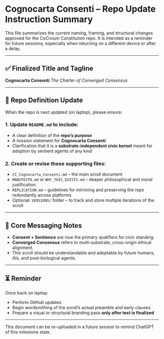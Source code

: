 # Cognocarta Consenti – Repo Update Instruction Summary

This file summarizes the current naming, framing, and structural changes approved for the CoCivium Constitution repo. It is intended as a reminder for future sessions, especially when returning on a different device or after a delay.

---

## ✅ Finalized Title and Tagline

**Cognocarta Consenti**
*The Charter of Converged Consensus*

---

## 📌 Repo Definition Update

When the repo is next updated (on laptop), please ensure:

### 1. Update `README.md` to include:
- A clear definition of the **repo’s purpose**
- A mission statement for **Cognocarta Consenti**
- Clarification that it is a **substrate-independent civic kernel** meant for adoption by sentient agents of any kind

### 2. Create or revise these supporting files:
- `CC_Cognocarta_Consenti.md` – the main scroll document
- `MANIFESTO.md` or `WHY_THIS_EXISTS.md` – deeper philosophical and moral justification
- `REPLICATION.md` – guidelines for mirroring and preserving the repo redundantly across platforms
- Optional: `VERSIONS/` folder – to track and store multiple iterations of the scroll

---

## 🧠 Core Messaging Notes

- **Consent + Sentience** are now the primary qualifiers for civic standing.
- **Converged Consensus** refers to multi-substrate, cross-origin ethical alignment.
- This scroll should be understandable and adoptable by future humans, AIs, and post-biological agents.

---

## ⏳ Reminder

Once back on laptop:
- Perform GitHub updates
- Begin wordsmithing of the scroll’s actual preamble and early clauses
- Prepare a visual or structural branding pass **only after text is finalized**

---

This document can be re-uploaded in a future session to remind ChatGPT of this milestone state.





